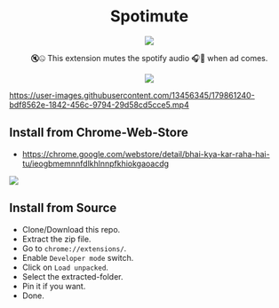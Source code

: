 <h1 align='center'>Spotimute</h1>

<p align='center'><a href="https://chrome.google.com/webstore/detail/bhai-kya-kar-raha-hai-tu/ieogbmemnnfdlkhlnnpfkhiokgaoacdg"><img src="https://storage.googleapis.com/web-dev-uploads/image/WlD8wC6g8khYWPJUsQceQkhXSlv1/UV4C4ybeBTsZt43U4xis.png"></a></p>

<p align='center'>🔇🤐 This extension mutes the spotify audio 🎧👻 when ad comes.<p>

<p align='center'><img src='https://user-images.githubusercontent.com/13456345/179860837-d63e5241-3336-4d48-9b5e-c9cfe085cdab.png' /></p>

https://user-images.githubusercontent.com/13456345/179861240-bdf8562e-1842-456c-9794-29d58cd5cce5.mp4

## Install from Chrome-Web-Store

- https://chrome.google.com/webstore/detail/bhai-kya-kar-raha-hai-tu/ieogbmemnnfdlkhlnnpfkhiokgaoacdg

<a href="https://chrome.google.com/webstore/detail/bhai-kya-kar-raha-hai-tu/ieogbmemnnfdlkhlnnpfkhiokgaoacdg"><img src="https://storage.googleapis.com/web-dev-uploads/image/WlD8wC6g8khYWPJUsQceQkhXSlv1/UV4C4ybeBTsZt43U4xis.png"></a>

## Install from Source

- Clone/Download this repo.
- Extract the zip file.
- Go to `chrome://extensions/`.
- Enable `Developer mode` switch.
- Click on `Load unpacked`.
- Select the extracted-folder.
- Pin it if you want.
- Done.
